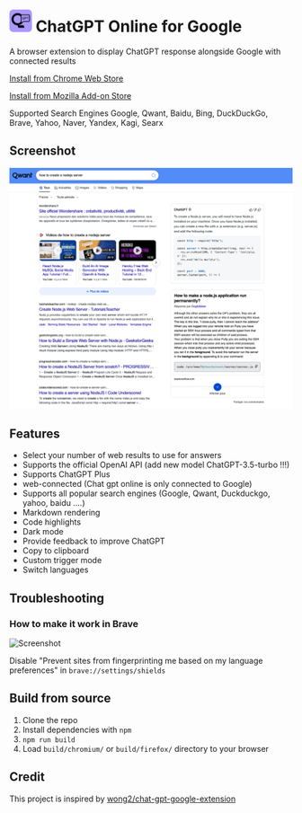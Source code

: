 # <img src="./src/logo.png" alt="logo" width="40"/> ChatGPT Online for Google


A browser extension to display ChatGPT response alongside Google with connected results

[Install from Chrome Web Store](https://chrome.google.com/webstore/detail/chatgpt-online-for-google/llkfghafhndbplcfpcbnnkncbgmpjphf)

[Install from Mozilla Add-on Store](https://addons.mozilla.org/en-US/firefox/addon/chatgpt-online-for-google/)

Supported Search Engines
Google, Qwant, Baidu, Bing, DuckDuckGo, Brave, Yahoo, Naver, Yandex, Kagi, Searx

## Screenshot

![Screenshot](screenshots/extension.png?raw=true)

## Features

- Select your number of web results to use for answers 
- Supports the official OpenAI API (add new model ChatGPT-3.5-turbo !!!)
- Supports ChatGPT Plus
- web-connected (Chat gpt online is only connected to Google)
- Supports all popular search engines (Google, Qwant, Duckduckgo, yahoo, baidu ....)
- Markdown rendering
- Code highlights
- Dark mode
- Provide feedback to improve ChatGPT
- Copy to clipboard
- Custom trigger mode
- Switch languages

## Troubleshooting

### How to make it work in Brave

![Screenshot](screenshots/brave.png?raw=true)

Disable "Prevent sites from fingerprinting me based on my language preferences" in `brave://settings/shields`

## Build from source

1. Clone the repo
2. Install dependencies with `npm`
3. `npm run build`
4. Load `build/chromium/` or `build/firefox/` directory to your browser

## Credit

This project is inspired by [wong2/chat-gpt-google-extension](https://github.com/wong2/chat-gpt-google-extension)
